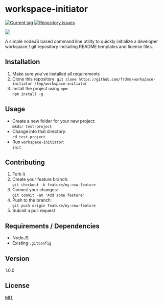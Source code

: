 # workspace-initiator

[![Current tag](http://img.shields.io/github/tag/[GitHubUsername]/workspace-initiator.svg)](https://github.com/frdmn/workspace-initiator/tags) [![Repository issues](http://issuestats.com/github/frdmn/workspace-initiator/badge/issue)](http://issuestats.com/github/frdmn/workspace-initiator)

![](http://up.frd.mn/755Ry.gif)

A simple nodeJS based command line utility to quickly initialize a developer workspace / git repository including README templates and license files.

## Installation

1. Make sure you've installed all requirements
2. Clone this repository:
  `git clone https://github.com/frdmn/workspace-initiator /tmp/workspace-initiator`
3. Install the project using `npm`:  
  `npm install -g`

## Usage

* Create a new folder for your new project:  
  `mkdir test-project`  
* Change into that directory:  
  `cd test-project`  
* Run `workspace-initiator`:  
  `init`  

## Contributing

1. Fork it
2. Create your feature branch:  
  `git checkout -b feature/my-new-feature`
3. Commit your changes:  
  `git commit -am 'Add some feature'`
4. Push to the branch:  
  `git push origin feature/my-new-feature`
5. Submit a pull request

## Requirements / Dependencies

* NodeJS
* Existing `.gitconfig`

## Version

1.0.0

## License

[MIT](LICENSE)
